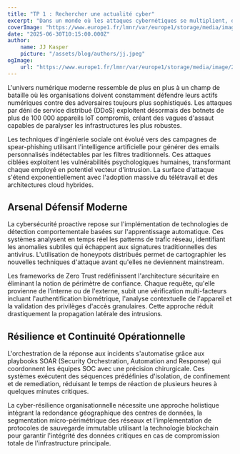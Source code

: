 ```yaml
---
title: "TP 1 : Rechercher une actualité cyber"
excerpt: "Dans un monde où les attaques cybernétiques se multiplient, découvrez les techniques avancées de protection et les stratégies de résilience que chaque organisation doit maîtriser pour survivre dans l'écosystème numérique hostile d'aujourd'hui."
coverImage: "https://www.europe1.fr/lmnr/var/europe1/storage/media/image/2025/01/21/15/free-les-donnees-personnelles-de-clients-derobees-dans-une-cyberattaque.jpg?VersionId=eTDWGCKYUFnpApp1kj4mwuC.qgzJeNzy"
date: "2025-06-30T10:15:00.000Z"
author:
    name: JJ Kasper
    picture: "/assets/blog/authors/jj.jpeg"
ogImage:
    url: "https://www.europe1.fr/lmnr/var/europe1/storage/media/image/2025/01/21/15/free-les-donnees-personnelles-de-clients-derobees-dans-une-cyberattaque.jpg?VersionId=eTDWGCKYUFnpApp1kj4mwuC.qgzJeNzy"
---
```


L'univers numérique moderne ressemble de plus en plus à un champ de bataille où les organisations doivent constamment défendre leurs actifs numériques contre des adversaires toujours plus sophistiqués. Les attaques par déni de service distribué (DDoS) exploitent désormais des botnets de plus de 100 000 appareils IoT compromis, créant des vagues d'assaut capables de paralyser les infrastructures les plus robustes.

Les techniques d'ingénierie sociale ont évolué vers des campagnes de spear-phishing utilisant l'intelligence artificielle pour générer des emails personnalisés indétectables par les filtres traditionnels. Ces attaques ciblées exploitent les vulnérabilités psychologiques humaines, transformant chaque employé en potentiel vecteur d'intrusion. La surface d'attaque s'étend exponentiellement avec l'adoption massive du télétravail et des architectures cloud hybrides.

## Arsenal Défensif Moderne

La cybersécurité proactive repose sur l'implémentation de technologies de détection comportementale basées sur l'apprentissage automatique. Ces systèmes analysent en temps réel les patterns de trafic réseau, identifiant les anomalies subtiles qui échappent aux signatures traditionnelles des antivirus. L'utilisation de honeypots distribués permet de cartographier les nouvelles techniques d'attaque avant qu'elles ne deviennent mainstream.

Les frameworks de Zero Trust redéfinissent l'architecture sécuritaire en éliminant la notion de périmètre de confiance. Chaque requête, qu'elle provienne de l'interne ou de l'externe, subit une vérification multi-facteurs incluant l'authentification biométrique, l'analyse contextuelle de l'appareil et la validation des privilèges d'accès granulaires. Cette approche réduit drastiquement la propagation latérale des intrusions.

## Résilience et Continuité Opérationnelle

L'orchestration de la réponse aux incidents s'automatise grâce aux playbooks SOAR (Security Orchestration, Automation and Response) qui coordonnent les équipes SOC avec une précision chirurgicale. Ces systèmes exécutent des séquences prédéfinies d'isolation, de confinement et de remediation, réduisant le temps de réaction de plusieurs heures à quelques minutes critiques.

La cyber-résilience organisationnelle nécessite une approche holistique intégrant la redondance géographique des centres de données, la segmentation micro-périmétrique des réseaux et l'implémentation de protocoles de sauvegarde immutable utilisant la technologie blockchain pour garantir l'intégrité des données critiques en cas de compromission totale de l'infrastructure principale.

